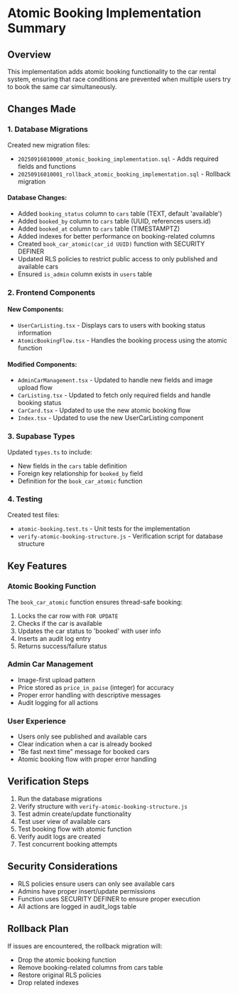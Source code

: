 # Atomic Booking Implementation Summary

## Overview
This implementation adds atomic booking functionality to the car rental system, ensuring that race conditions are prevented when multiple users try to book the same car simultaneously.

## Changes Made

### 1. Database Migrations
Created new migration files:
- `20250916010000_atomic_booking_implementation.sql` - Adds required fields and functions
- `20250916010001_rollback_atomic_booking_implementation.sql` - Rollback migration

#### Database Changes:
- Added `booking_status` column to `cars` table (TEXT, default 'available')
- Added `booked_by` column to `cars` table (UUID, references users.id)
- Added `booked_at` column to `cars` table (TIMESTAMPTZ)
- Added indexes for better performance on booking-related columns
- Created `book_car_atomic(car_id UUID)` function with SECURITY DEFINER
- Updated RLS policies to restrict public access to only published and available cars
- Ensured `is_admin` column exists in `users` table

### 2. Frontend Components

#### New Components:
- `UserCarListing.tsx` - Displays cars to users with booking status information
- `AtomicBookingFlow.tsx` - Handles the booking process using the atomic function

#### Modified Components:
- `AdminCarManagement.tsx` - Updated to handle new fields and image upload flow
- `CarListing.tsx` - Updated to fetch only required fields and handle booking status
- `CarCard.tsx` - Updated to use the new atomic booking flow
- `Index.tsx` - Updated to use the new UserCarListing component

### 3. Supabase Types
Updated `types.ts` to include:
- New fields in the `cars` table definition
- Foreign key relationship for `booked_by` field
- Definition for the `book_car_atomic` function

### 4. Testing
Created test files:
- `atomic-booking.test.ts` - Unit tests for the implementation
- `verify-atomic-booking-structure.js` - Verification script for database structure

## Key Features

### Atomic Booking Function
The `book_car_atomic` function ensures thread-safe booking:
1. Locks the car row with `FOR UPDATE`
2. Checks if the car is available
3. Updates the car status to 'booked' with user info
4. Inserts an audit log entry
5. Returns success/failure status

### Admin Car Management
- Image-first upload pattern
- Price stored as `price_in_paise` (integer) for accuracy
- Proper error handling with descriptive messages
- Audit logging for all actions

### User Experience
- Users only see published and available cars
- Clear indication when a car is already booked
- "Be fast next time" message for booked cars
- Atomic booking flow with proper error handling

## Verification Steps

1. Run the database migrations
2. Verify structure with `verify-atomic-booking-structure.js`
3. Test admin create/update functionality
4. Test user view of available cars
5. Test booking flow with atomic function
6. Verify audit logs are created
7. Test concurrent booking attempts

## Security Considerations

- RLS policies ensure users can only see available cars
- Admins have proper insert/update permissions
- Function uses SECURITY DEFINER to ensure proper execution
- All actions are logged in audit_logs table

## Rollback Plan

If issues are encountered, the rollback migration will:
- Drop the atomic booking function
- Remove booking-related columns from cars table
- Restore original RLS policies
- Drop related indexes